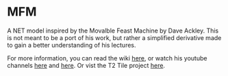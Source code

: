 # MFM
A NET model inspired by the Movalble Feast Machine by Dave Ackley.  This is not meant to be a port of his work, but rather a simplified derivative made to gain a better understanding of his lectures.

For more information, you can read the wiki [here](http://robust.cs.unm.edu/doku.php?id=start), or watch his youtube channels [here](https://www.youtube.com/user/DaveAckley) and [here](https://www.youtube.com/@T2TileProject).  Or vist the T2 Tile project [here](https://t2tile.com/).
